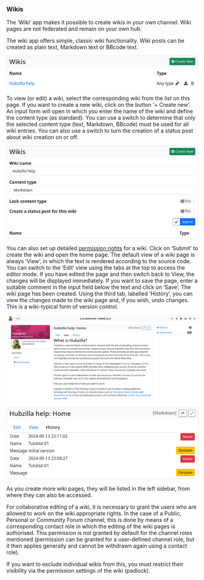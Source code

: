 ### Wikis

The ‘Wiki’ app makes it possible to create wikis in your own channel.
Wiki pages are not federated and remain on your own hub.

The wiki app offers simple, classic wiki functionality. Wiki posts can be created as plain text, Markdown text or BBcode text.

![wiki 01](./pic/wiki01.png)

To view (or edit) a wiki, select the corresponding wiki from the list on this page.
If you want to create a new wiki, click on the button ‘+ Create new’.
An input form will open in which you enter the name of the wiki and define the content type (as standard). You can use a switch to determine that only the selected content type (text, Markdown, BBcode) must be used for all wiki entries. You can also use a switch to turn the creation of a status post about wiki creation on or off.

![wiki 02](./pic/wiki02.png)

You can also set up detailed [permission rights](permissions_content.md) for a wiki.
Click on ‘Submit’ to create the wiki and open the home page.
The default view of a wiki page is always ‘View’, in which the text is rendered according to the source code. You can switch to the ‘Edit’ view using the tabs at the top to access the editor mode.
If you have edited the page and then switch back to View, the changes will be displayed immediately.
If you want to save the page, enter a suitable comment in the input field below the text and click on ‘Save’. The wiki page has been created.
Using the third tab, labelled ‘History’, you can view the changes made to the wiki page and, if you wish, undo changes. This is a wiki-typical form of version control.

![wiki 03](./pic/wiki03.png)

![wiki 04](./pic/wiki04.png)

As you create more wiki pages, they will be listed in the left sidebar, from where they can also be accessed.

For collaborative editing of a wiki, it is necessary to grant the users who are allowed to work on the wiki appropriate rights. In the case of a Public, Personal or Community Forum channel, this is done by means of a corresponding contact role in which the editing of the wiki pages is authorised. This permission is not granted by default for the channel roles mentioned (permission can be granted for a user-defined channel role, but it then applies generally and cannot be withdrawn again using a contact role).

If you want to exclude individual wikis from this, you must restrict their visibility via the permission settings of the wiki (padlock). 